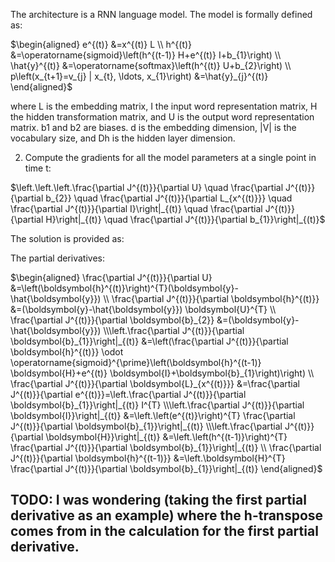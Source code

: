 The architecture is a RNN language model. The model is formally defined as:

$\begin{aligned} e^{(t)} &=x^{(t)} L \\ h^{(t)} &=\operatorname{sigmoid}\left(h^{(t-1)} H+e^{(t)} I+b_{1}\right) \\ \hat{y}^{(t)} &=\operatorname{softmax}\left(h^{(t)} U+b_{2}\right) \\ p\left(x_{t+1}=v_{j} | x_{t}, \ldots, x_{1}\right) &=\hat{y}_{j}^{(t)} \end{aligned}$

where L is the embedding matrix, I the input word representation matrix, H the hidden transformation
matrix, and U is the output word representation matrix. b1 and b2 are biases. d is the embedding dimension,
|V| is the vocabulary size, and Dh is the hidden layer dimension.

2. Compute the gradients for all the model parameters at a single point in time t:

$\left.\left.\left.\frac{\partial J^{(t)}}{\partial U} \quad \frac{\partial J^{(t)}}{\partial b_{2}} \quad \frac{\partial J^{(t)}}{\partial L_{x^{(t)}}} \quad \frac{\partial J^{(t)}}{\partial I}\right|_{(t)} \quad \frac{\partial J^{(t)}}{\partial H}\right|_{(t)} \quad \frac{\partial J^{(t)}}{\partial b_{1}}\right|_{(t)}$

The solution is provided as:

The partial derivatives:

$\begin{aligned} \frac{\partial J^{(t)}}{\partial U} &=\left(\boldsymbol{h}^{(t)}\right)^{T}(\boldsymbol{y}-\hat{\boldsymbol{y}}) \\ \frac{\partial J^{(t)}}{\partial \boldsymbol{h}^{(t)}} &=(\boldsymbol{y}-\hat{\boldsymbol{y}}) \boldsymbol{U}^{T} \\ \frac{\partial J^{(t)}}{\partial \boldsymbol{b}_{2}} &=(\boldsymbol{y}-\hat{\boldsymbol{y}}) \\\left.\frac{\partial J^{(t)}}{\partial \boldsymbol{b}_{1}}\right|_{(t)} &=\left(\frac{\partial J^{(t)}}{\partial \boldsymbol{h}^{(t)}} \odot \operatorname{sigmoid}^{\prime}\left(\boldsymbol{h}^{(t-1)} \boldsymbol{H}+e^{(t)} \boldsymbol{I}+\boldsymbol{b}_{1}\right)\right) \\ \frac{\partial J^{(t)}}{\partial \boldsymbol{L}_{x^{(t)}}} &=\frac{\partial J^{(t)}}{\partial e^{(t)}}=\left.\frac{\partial J^{(t)}}{\partial \boldsymbol{b}_{1}}\right|_{(t)} I^{T} \\\left.\frac{\partial J^{(t)}}{\partial \boldsymbol{I}}\right|_{(t)} &=\left.\left(e^{(t)}\right)^{T} \frac{\partial J^{(t)}}{\partial \boldsymbol{b}_{1}}\right|_{(t)} \\\left.\frac{\partial J^{(t)}}{\partial \boldsymbol{H}}\right|_{(t)} &=\left.\left(h^{(t-1)}\right)^{T} \frac{\partial J^{(t)}}{\partial \boldsymbol{b}_{1}}\right|_{(t)} \\ \frac{\partial J^{(t)}}{\partial \boldsymbol{h}^{(t-1)}} &=\left.\boldsymbol{H}^{T} \frac{\partial J^{(t)}}{\partial \boldsymbol{b}_{1}}\right|_{(t)} \end{aligned}$


## TODO: I was wondering (taking the first partial derivative as an example) where the h-transpose comes from in the calculation for the first partial derivative.
